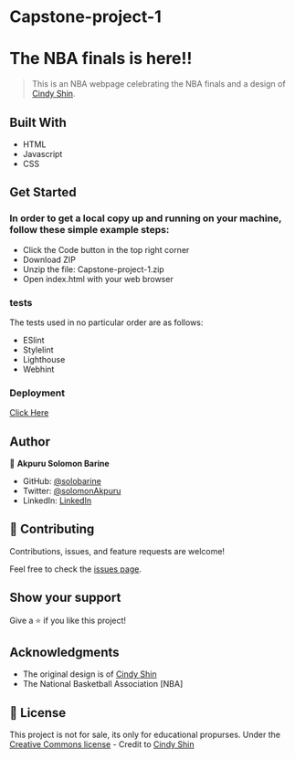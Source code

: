 # Capstone-project-1

# The NBA finals is here!!

>This is an NBA webpage celebrating the NBA finals and a design of [Cindy Shin](https://www.behance.net/adagio07).


## Built With

- HTML
- Javascript
- CSS

## Get Started
### In order to get a local copy up and running on your machine, follow these simple example steps:
- Click the Code button in the top right corner
- Download ZIP
- Unzip the file: Capstone-project-1.zip
- Open index.html with your web browser

### tests
  The tests used in no particular order are as follows:
- ESlint
- Stylelint
- Lighthouse
- Webhint

### Deployment

[Click Here](https://solobarine.github.io/Capstone-project-1/)

## Author

👤 **Akpuru Solomon Barine**

- GitHub: [@solobarine](https://github.com/solobarine)
- Twitter: [@solomonAkpuru](https://twitter.com/solomon-Akpuru)
- LinkedIn: [LinkedIn](https://www.linkedin.com/in/solomonAkpuru/)

## 🤝 Contributing

Contributions, issues, and feature requests are welcome!

Feel free to check the [issues page](https://github.com/solobarine/Capstone-project-1/issues).

## Show your support

Give a ⭐️ if you like this project!

## Acknowledgments

- The original design is of [Cindy Shin](https://www.behance.net/adagio07)
- The National Basketball Association [NBA]


## 📝 License


This project is not for sale, its only for educational propurses.
Under the [Creative Commons license](https://creativecommons.org/licenses/by-nc/4.0/) - Credit to [Cindy Shin](https://www.behance.net/adagio07)

